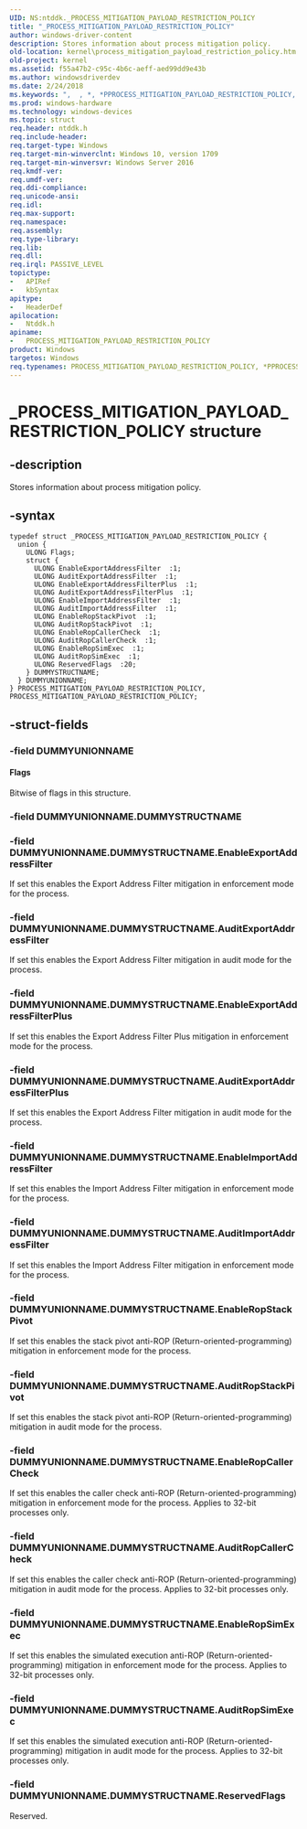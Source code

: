 ```yaml
---
UID: NS:ntddk._PROCESS_MITIGATION_PAYLOAD_RESTRICTION_POLICY
title: "_PROCESS_MITIGATION_PAYLOAD_RESTRICTION_POLICY"
author: windows-driver-content
description: Stores information about process mitigation policy.
old-location: kernel\process_mitigation_payload_restriction_policy.htm
old-project: kernel
ms.assetid: f55a47b2-c95c-4b6c-aeff-aed99dd9e43b
ms.author: windowsdriverdev
ms.date: 2/24/2018
ms.keywords: ",  , *, *PPROCESS_MITIGATION_PAYLOAD_RESTRICTION_POLICY, ,, A, C, D, E, G, I, L, M, N, O, P, PROCESS_MITIGATION_PAYLOAD_RESTRICTION_POLICY, PROCESS_MITIGATION_PAYLOAD_RESTRICTION_POLICY structure [Kernel-Mode Driver Architecture], R, S, T, Y, _, _PROCESS_MITIGATION_PAYLOAD_RESTRICTION_POLICY, kernel.process_mitigation_payload_restriction_policy, ntddk/PROCESS_MITIGATION_PAYLOAD_RESTRICTION_POLICY"
ms.prod: windows-hardware
ms.technology: windows-devices
ms.topic: struct
req.header: ntddk.h
req.include-header: 
req.target-type: Windows
req.target-min-winverclnt: Windows 10, version 1709
req.target-min-winversvr: Windows Server 2016
req.kmdf-ver: 
req.umdf-ver: 
req.ddi-compliance: 
req.unicode-ansi: 
req.idl: 
req.max-support: 
req.namespace: 
req.assembly: 
req.type-library: 
req.lib: 
req.dll: 
req.irql: PASSIVE_LEVEL
topictype:
-	APIRef
-	kbSyntax
apitype:
-	HeaderDef
apilocation:
-	Ntddk.h
apiname:
-	PROCESS_MITIGATION_PAYLOAD_RESTRICTION_POLICY
product: Windows
targetos: Windows
req.typenames: PROCESS_MITIGATION_PAYLOAD_RESTRICTION_POLICY, *PPROCESS_MITIGATION_PAYLOAD_RESTRICTION_POLICY
---
```


# _PROCESS_MITIGATION_PAYLOAD_RESTRICTION_POLICY structure


## -description


Stores information about process mitigation policy.


## -syntax


````
typedef struct _PROCESS_MITIGATION_PAYLOAD_RESTRICTION_POLICY {
  union {
    ULONG Flags;
    struct {
      ULONG EnableExportAddressFilter  :1;
      ULONG AuditExportAddressFilter  :1;
      ULONG EnableExportAddressFilterPlus  :1;
      ULONG AuditExportAddressFilterPlus  :1;
      ULONG EnableImportAddressFilter  :1;
      ULONG AuditImportAddressFilter  :1;
      ULONG EnableRopStackPivot  :1;
      ULONG AuditRopStackPivot  :1;
      ULONG EnableRopCallerCheck  :1;
      ULONG AuditRopCallerCheck  :1;
      ULONG EnableRopSimExec  :1;
      ULONG AuditRopSimExec  :1;
      ULONG ReservedFlags  :20;
    } DUMMYSTRUCTNAME;
  } DUMMYUNIONNAME;
} PROCESS_MITIGATION_PAYLOAD_RESTRICTION_POLICY, PROCESS_MITIGATION_PAYLOAD_RESTRICTION_POLICY;
````


## -struct-fields




### -field DUMMYUNIONNAME



#### Flags

Bitwise of flags in this structure.


### -field DUMMYUNIONNAME.DUMMYSTRUCTNAME


### -field DUMMYUNIONNAME.DUMMYSTRUCTNAME.EnableExportAddressFilter

If set this enables the Export Address Filter mitigation in enforcement mode for the process.


### -field DUMMYUNIONNAME.DUMMYSTRUCTNAME.AuditExportAddressFilter

If set this enables the Export Address Filter mitigation in audit mode for the process.


### -field DUMMYUNIONNAME.DUMMYSTRUCTNAME.EnableExportAddressFilterPlus

If set this enables the Export Address Filter Plus mitigation in enforcement mode for the process.


### -field DUMMYUNIONNAME.DUMMYSTRUCTNAME.AuditExportAddressFilterPlus

If set this enables the Export Address Filter mitigation in audit mode for the process.


### -field DUMMYUNIONNAME.DUMMYSTRUCTNAME.EnableImportAddressFilter

If set this enables the Import Address Filter mitigation in enforcement mode for the process.


### -field DUMMYUNIONNAME.DUMMYSTRUCTNAME.AuditImportAddressFilter

If set this enables the Import Address Filter mitigation in enforcement mode for the process.


### -field DUMMYUNIONNAME.DUMMYSTRUCTNAME.EnableRopStackPivot

If set this enables the stack pivot anti-ROP (Return-oriented-programming) mitigation in enforcement mode for the process.


### -field DUMMYUNIONNAME.DUMMYSTRUCTNAME.AuditRopStackPivot

If set this enables the stack pivot anti-ROP (Return-oriented-programming) mitigation in audit mode for the process.


### -field DUMMYUNIONNAME.DUMMYSTRUCTNAME.EnableRopCallerCheck

If set this enables the caller check anti-ROP (Return-oriented-programming) mitigation in enforcement mode for the process. Applies to 32-bit processes only.


### -field DUMMYUNIONNAME.DUMMYSTRUCTNAME.AuditRopCallerCheck

If set this enables the caller check anti-ROP (Return-oriented-programming) mitigation in audit mode for the process. Applies to 32-bit processes only.


### -field DUMMYUNIONNAME.DUMMYSTRUCTNAME.EnableRopSimExec

If set this enables the simulated execution anti-ROP (Return-oriented-programming) mitigation in enforcement mode for the process. Applies to 32-bit processes only.


### -field DUMMYUNIONNAME.DUMMYSTRUCTNAME.AuditRopSimExec

If set this enables the simulated execution anti-ROP (Return-oriented-programming) mitigation in audit mode for the process. Applies to 32-bit processes only.


### -field DUMMYUNIONNAME.DUMMYSTRUCTNAME.ReservedFlags

Reserved.

